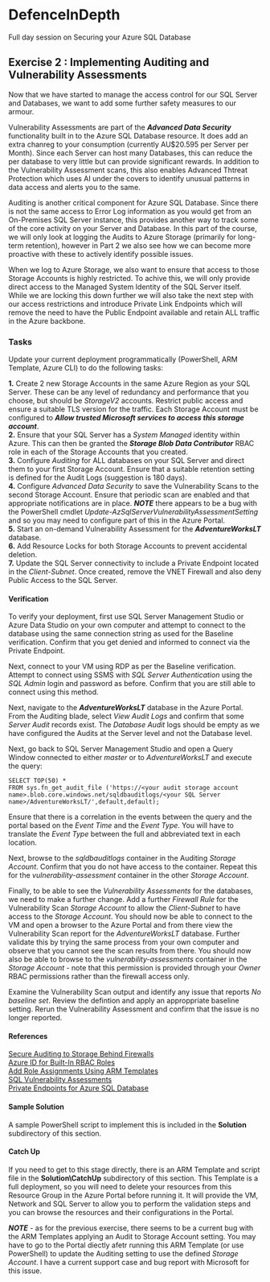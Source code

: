 # DefenceInDepth
Full day session on Securing your Azure SQL Database


## Exercise 2 : Implementing Auditing and Vulnerability Assessments

Now that we have started to manage the access control for our SQL Server and Databases, we want to add some further safety measures to our armour.

Vulnerability Assessments are part of the ***Advanced Data Security*** functionality built in to the Azure SQL Database resource. It does add an extra chanreg to your consumption (currently AU$20.595 per Server per Month). Since each Server can host many Databases, this can reduce the per database to very little but can provide significant rewards. In addition to the Vulnerability Assessment scans, this also enables Advanced Thtreat Protection which uses AI under the covers to identify unusual patterns in data access and alerts you to the same.

Auditing is another critical component for Azure SQL Database. Since there is not the same access to Error Log information as you would get from an On-Premises SQL Server instance, this provides another way to track some of the core activity on your Server and Database. In this part of the course, we will only look at logging the Audits to Azure Storage (primarily for long-term retention), however in Part 2 we also see how we can become more proactive with these to actively identify possible issues.

When we log to Azure Storage, we also want to ensure that access to those Storage Accounts is highly restricted. To achive this, we will only provide direct access to the Managed System Identity of the SQL Server itself. While we are locking this down further we will also take the next step with our access restrictions and introduce Private Link Endpoints which will remove the need to have the Public Endpoint available and retain ALL traffic in the Azure backbone.


### Tasks

Update your current deployment programmatically (PowerShell, ARM Template, Azure CLI) to do the following tasks:

**1.** Create 2 new Storage Accounts in the same Azure Region as your SQL Server. These can be any level of redundancy and performance that you choose, but should be *StorageV2* accounts. Restrict public access and ensure a suitable TLS version for the traffic. Each Storage Account must be configured to ***Allow trusted Microsoft services to access this storage account***.      
**2.** Ensure that your SQL Server has a *System Managed* identity within Azure. This can then be granted the ***Storage Blob Data Contributor*** RBAC role in each of the Storage Accounts that you created.  
**3.** Configure *Auditing* for ALL databases on your SQL Server and direct them to your first Storage Account. Ensure that a suitable retention setting is defined for the Audit Logs (suggestion is 180 days).  
**4.** Configure *Advanced Data Security* to save the Vulnerability Scans to the second Storage Account. Ensure that periodic scan are enabled and that appropriate notifications are in place. ***NOTE*** there appears to be a bug with the PowerShell cmdlet *Update-AzSqlServerVulnerabilityAssessmentSetting* and so you may need to configure part of this in the Azure Portal.     
**5.** Start an on-demand Vulnerability Assessment for the ***AdventureWorksLT*** database.  
**6.** Add Resource Locks for both Storage Accounts to prevent accidental deletion.  
**7.** Update the SQL Server connectivity to include a Private Endpoint located in the *Client-Subnet*. Once created, remove the VNET Firewall and also deny Public Access to the SQL Server.  


#### Verification

To verify your deployment, first use SQL Server Management Studio or Azure Data Studio on your own computer and attempt to connect to the database using the same connection string as used for the Baseline verification.  Confirm that you get denied and informed to connect via the Private Endpoint.

Next, connect to your VM using RDP as per the Baseline verification. Attempt to connect using SSMS with *SQL Server Authentication* using the *SQL Admin* login and password as before. Confirm that you are still able to connect using this method.

Next, navigate to the ***AdventureWorksLT*** database in the Azure Portal. From the Auditing blade, select *View Audit Logs* and confirm that some *Server Audit* records exist. The *Database Audit* logs should be empty as we have configured the Audits at the Server level and not the Database level.

Next, go back to SQL Server Management Studio and open a Query Window connected to either *master* or to *AdventureWorksLT* and execute the query:  
```
SELECT TOP(50) *   
FROM sys.fn_get_audit_file ('https://<your audit storage account name>.blob.core.windows.net/sqldbauditlogs/<your SQL Server name>/AdventureWorksLT/',default,default);
```  
Ensure that there is a correlation in the events between the query and the portal based on the *Event Time* and the *Event Type*. You will have to translate the *Event Type* between the full and abbreviated text in each location.    

Next, browse to the *sqldbauditlogs* container in the Auditing *Storage Account*. Confirm that you do not have access to the container. Repeat this for the *vulnerability-assessment* container in the other *Storage Account*.

Finally, to be able to see the *Vulnerability Assessments* for the databases, we need to make a further change. Add a further *Firewall Rule* for the Vulnerability Scan *Storage Account* to allow the *Client-Subnet* to have access to the *Storage Account*. You should now be able to connect to the VM and open a browser to the Azure Portal and from there view the Vulnerability Scan report for the *AdventureWorksLT* database. Further validate this by trying the same process from your own computer and observe that you cannot see the scan results from there. You should now also be able to browse to the *vulnerability-assessments* container in the *Storage Account* - note that this permission is provided through your *Owner* RBAC permissions rather than the firewall access only.

Examine the Vulnerability Scan output and identify any issue that reports *No baseline set*. Review the defintion and apply an approppriate baseline setting. Rerun the Vulnerability Assessment and confirm that the issue is no longer reported. 


#### References

[Secure Auditing to Storage Behind Firewalls](https://docs.microsoft.com/en-us/azure/azure-sql/database/audit-write-storage-account-behind-vnet-firewall)  
[Azure ID for Built-In RBAC Roles](https://docs.microsoft.com/en-us/azure/role-based-access-control/built-in-roles)  
[Add Role Assignments Using ARM Templates](https://docs.microsoft.com/en-us/azure/role-based-access-control/role-assignments-template)  
[SQL Vulnerability Assessments](https://docs.microsoft.com/en-us/azure/azure-sql/database/sql-vulnerability-assessment)  
[Private Endpoints for Azure SQL Database](https://docs.microsoft.com/en-us/azure/azure-sql/database/private-endpoint-overview)  


#### Sample Solution

A sample PowerShell script to implement this is included in the **Solution** subdirectory of this section.


#### Catch Up

If you need to get to this stage directly, there is an ARM Template and script file in the **Solution\CatchUp** subdirectory of this section. This Template is a full deployment, so you will need to delete your resources from this Resource Group in the Azure Portal before running it. It will provide the VM, Network and SQL Server to allow you to perform the validation steps and you can browse the resources and their configurations in the Portal.

***NOTE*** - as for the previous exercise, there seems to be a current bug with the ARM Templates applying an Audit to Storage Account setting. You may have to go to the Portal diectly afetr running this ARM Template (or use PowerShell) to update the Auditing setting to use the defined *Storage Account*. I have a current support case and bug report with Microsoft for this issue.